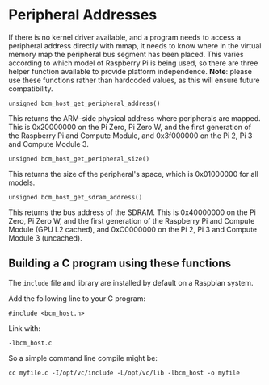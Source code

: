 # Peripheral Addresses

If there is no kernel driver available, and a program needs to access a peripheral address directly with mmap, it needs to know where in the virtual memory map the peripheral bus segment has been placed. This varies according to which model of Raspberry Pi is being used, so there are three helper function available to provide platform independence. **Note**: please use these functions rather than hardcoded values, as this will ensure future compatibility.

`unsigned bcm_host_get_peripheral_address()`

This returns the ARM-side physical address where peripherals are mapped. This is 0x20000000 on the Pi Zero, Pi Zero W, and the first generation of the Raspberry Pi and Compute Module, and 0x3f000000 on the Pi 2, Pi 3 and Compute Module 3.

`unsigned bcm_host_get_peripheral_size()`

This returns the size of the peripheral's space, which is 0x01000000 for all models.

`unsigned bcm_host_get_sdram_address()`

This returns the bus address of the SDRAM. This is 0x40000000 on the Pi Zero, Pi Zero W, and the first generation of the Raspberry Pi and Compute Module (GPU L2 cached), and 0xC0000000 on the Pi 2, Pi 3 and Compute Module 3 (uncached).

## Building a C program using these functions

The `include` file and library are installed by default on a Raspbian system.

Add the following line to your C program:
```
#include <bcm_host.h>
```
Link with:
```
-lbcm_host.c
```
So a simple command line compile might be:
```
cc myfile.c -I/opt/vc/include -L/opt/vc/lib -lbcm_host -o myfile
```

